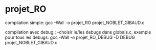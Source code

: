 projet_RO
=========
compilation simple:
gcc -Wall -o projet_RO projet_NOBLET_GIBAUD.c

compilation avec debug :
-choisir le/les debugs dans globals.c, exemple pour tous les debugs:
gcc -Wall -o projet_RO_DEBUG -D DEBUG projet_NOBLET_GIBAUD.c
